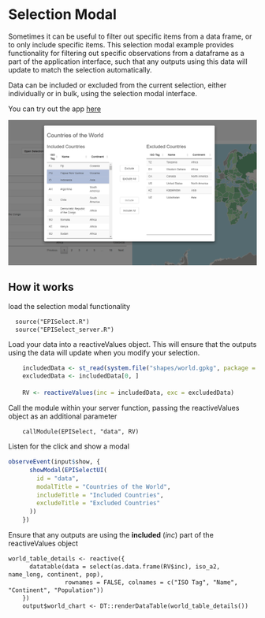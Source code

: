 # Selection Modal
Sometimes it can be useful to filter out specific items from a data frame, or to only include specific items. This selection modal example provides functionality for filtering out specific observations from a dataframe as a part of the application interface, such that any outputs using this data will update to match the selection automatically.

Data can be included or excluded from the current selection, either individually or in bulk, using the selection modal interface.

You can try out the app [here](https://shiny.epi-interactive.com/selection_modal)

![alt text](selection-modal.png)

## How it works
load the selection modal functionality
```
  source("EPISelect.R")
  source("EPISelect_server.R")
```


Load your data into a reactiveValues object. This will ensure that the outputs using the data will update when you modify your selection.
``` r
    includedData <- st_read(system.file("shapes/world.gpkg", package = "spData"))
    excludedData <- includedData[0, ]
    
    RV <- reactiveValues(inc = includedData, exc = excludedData)
```

Call the module within your server function, passing the reactiveValues object as an additional parameter
```
    callModule(EPISelect, "data", RV)
```

Listen for the click and show a modal
``` r
observeEvent(input$show, {
      showModal(EPISelectUI(
        id = "data",
        modalTitle = "Countries of the World",
        includeTitle = "Included Countries",
        excludeTitle = "Excluded Countries"
      ))
    })
```

Ensure that any outputs are using the **included** (*inc*) part of the reactiveValues object
```
world_table_details <- reactive({
      datatable(data = select(as.data.frame(RV$inc), iso_a2, name_long, continent, pop),
                rownames = FALSE, colnames = c("ISO Tag", "Name", "Continent", "Population"))
    })
    output$world_chart <- DT::renderDataTable(world_table_details())
```
